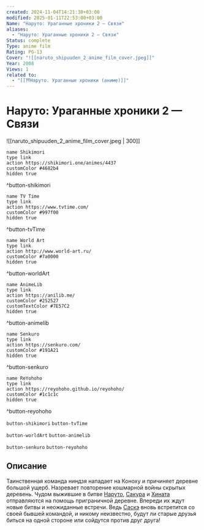 ```yaml
---
created: 2024-11-04T14:21:30+03:00
modified: 2025-01-11T22:53:00+03:00
Name: "Наруто: Ураганные хроники 2 — Связи"
aliases:
  - "Наруто: Ураганные хроники 2 — Связи"
Status: complete
Type: anime film
Rating: PG-13
Cover: "![[naruto_shipuuden_2_anime_film_cover.jpeg]]"
Year: 2008
Views: 1
related to:
  - "[[⛩️Наруто. Ураганные хроники (аниме)]]"
---
```


# Наруто: Ураганные хроники 2 — Связи

![[naruto_shipuuden_2_anime_film_cover.jpeg | 300]]

```button
name Shikimori
type link
action https://shikimori.one/animes/4437
customColor #4682b4
hidden true
```
^button-shikimori

```button
name TV Time
type link
action https://www.tvtime.com/
customColor #997f00
hidden true
```
^button-tvTime

```button
name World Art
type link
action http://www.world-art.ru/
customColor #7a0000
hidden true
```
^button-worldArt

```button
name AnimeLib
type link
action https://anilib.me/
customColor #252527
customTextColor #7E57C2
hidden true
```
^button-animelib

```button
name Senkuro
type link
action https://senkuro.com/
customColor #191A21
hidden true
```
^button-senkuro

```button
name ReYohoho
type link
action https://reyohoho.github.io/reyohoho/
customColor #1c1c1c
hidden true
```
^button-reyohoho

`button-shikimori` `button-tvTime`

`button-worldArt` `button-animelib`

`button-senkuro` `button-reyohoho`

## Описание

Таинственная команда ниндзя нападает на Коноху и причиняет деревне большой ущерб. Назревает повторение кошмарной войны скрытых деревень. Чудом выжившие в битве [Наруто](https://shikimori.one/characters/z17-naruto-uzumaki), [Сакура](https://shikimori.one/characters/145-sakura-haruno) и [Хината](https://shikimori.one/characters/1555-hinata-hyuuga) отправляются на помощь приграничной деревне. Впереди их ждут новые битвы и неожиданные встречи. Ведь [Саскэ](https://shikimori.one/characters/13-sasuke-uchiha) вновь встретится со своей бывшей командой, и никому неизвестно, будут ли старые друзья биться на одной стороне или сойдутся против друг друга!
